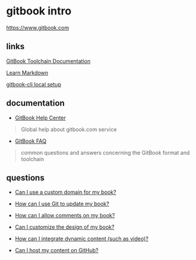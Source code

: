 # gitbook intro

https://www.gitbook.com

## links

[GitBook Toolchain Documentation](https://www.gitbook.com/book/gitbookio/docs-toolchain/details)

[Learn Markdown](https://www.gitbook.com/book/gitbookio/markdown/details)

[gitbook-cli local setup](https://github.com/GitbookIO/gitbook/blob/master/docs/setup.md)

## documentation

- [GitBook Help Center](https://help.gitbook.com/?q=)

> Global help about gitbook.com service

- [GitBook FAQ](https://toolchain.gitbook.com/faq.html)

> common questions and answers concerning the GitBook format and toolchain

## questions

- [Can I use a custom domain for my book?](https://help.gitbook.com/books/can-i-use-custom-domain.html)

- [How can I use Git to update my book?](https://help.gitbook.com/books/how-can-i-use-git.html)

- [How can I allow comments on my book?](https://help.gitbook.com/books/how-can-i-allow-comments-on-my-book.html)

- [Can I customize the design of my book?](https://help.gitbook.com/content/can-i-customize-design.html)

- [How can I integrate dynamic content (such as video)?](https://help.gitbook.com/content/how-can-i-include-dynamic.html)

- [Can I host my content on GitHub?](https://help.gitbook.com/github/can-i-host-on-github.html)
